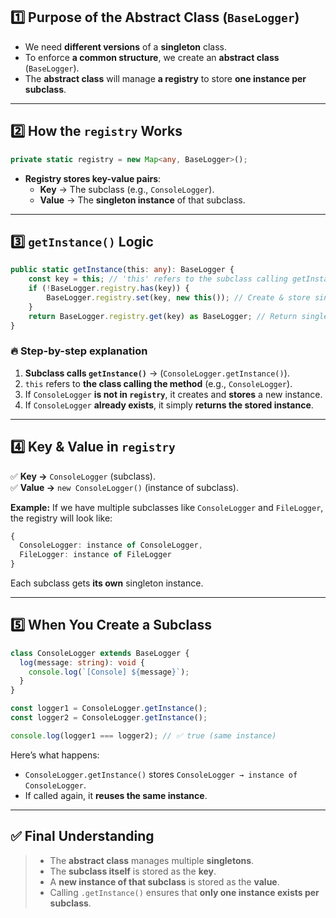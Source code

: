 ## **1️⃣ Purpose of the Abstract Class (`BaseLogger`)**

- We need **different versions** of a **singleton** class.
- To enforce **a common structure**, we create an **abstract class** (`BaseLogger`).
- The **abstract class** will manage **a registry** to store **one instance per subclass**.

---

## **2️⃣ How the `registry` Works**

```ts
private static registry = new Map<any, BaseLogger>();
```

- **Registry stores key-value pairs**:
  - **Key** → The subclass (e.g., `ConsoleLogger`).
  - **Value** → The **singleton instance** of that subclass.

---

## **3️⃣ `getInstance()` Logic**

```ts
public static getInstance(this: any): BaseLogger {
    const key = this; // 'this' refers to the subclass calling getInstance()
    if (!BaseLogger.registry.has(key)) {
        BaseLogger.registry.set(key, new this()); // Create & store singleton
    }
    return BaseLogger.registry.get(key) as BaseLogger; // Return singleton
}
```

### 🔥 **Step-by-step explanation**

1. **Subclass calls `getInstance()`** → (`ConsoleLogger.getInstance()`).
2. `this` refers to **the class calling the method** (e.g., `ConsoleLogger`).
3. If `ConsoleLogger` **is not in `registry`**, it creates and **stores** a new instance.
4. If `ConsoleLogger` **already exists**, it simply **returns the stored instance**.

---

## **4️⃣ Key & Value in `registry`**

✅ **Key →** `ConsoleLogger` (subclass).  
✅ **Value →** `new ConsoleLogger()` (instance of subclass).

**Example:** If we have multiple subclasses like `ConsoleLogger` and `FileLogger`, the registry will look like:

```ts
{
  ConsoleLogger: instance of ConsoleLogger,
  FileLogger: instance of FileLogger
}
```

Each subclass gets **its own** singleton instance.

---

## **5️⃣ When You Create a Subclass**

```ts
class ConsoleLogger extends BaseLogger {
  log(message: string): void {
    console.log(`[Console] ${message}`);
  }
}

const logger1 = ConsoleLogger.getInstance();
const logger2 = ConsoleLogger.getInstance();

console.log(logger1 === logger2); // ✅ true (same instance)
```

Here’s what happens:

- `ConsoleLogger.getInstance()` stores `ConsoleLogger → instance of ConsoleLogger`.
- If called again, it **reuses the same instance**.

---

## **✅ Final Understanding**

> - The **abstract class** manages multiple **singletons**.
> - The **subclass itself** is stored as the **key**.
> - A **new instance of that subclass** is stored as the **value**.
> - Calling `.getInstance()` ensures that **only one instance exists per subclass**.
